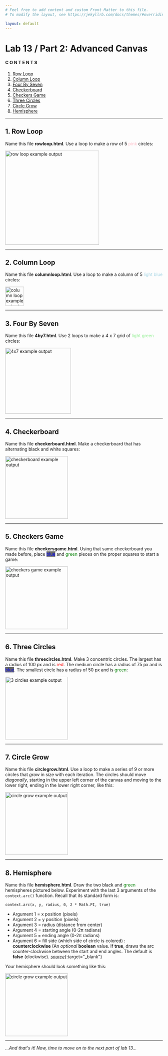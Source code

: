 ```yaml
---
# Feel free to add content and custom Front Matter to this file.
# To modify the layout, see https://jekyllrb.com/docs/themes/#overriding-theme-defaults

layout: default
---
```


# Lab 13 / Part 2: Advanced Canvas     

#### C O N T E N T S  
1. <a href="#rowloop">Row Loop</a>  
2. <a href="#columnloop">Column Loop</a>  
3. <a href="#4by7">Four By Seven</a>  
4. <a href="#checkerboard">Checkerboard</a>  
5. <a href="#checkersgame">Checkers Game</a>  
6. <a href="#threecircles">Three Circles</a>  
7. <a href="#circlegrow">Circle Grow</a>  
8. <a href="#hemisphere">Hemisphere</a>  

* * *  

<a id="rowloop"></a>
## 1. Row Loop    

Name this file **rowloop.html**. Use a loop to make a row of 5 <span style="color: pink">pink</span> circles:  

<img src="/Goldford-MTEC1003-OL78/labs/13/img/ex.rowloop.png" alt="row loop example output" width="300px">  

* * *   

<a id="columnloop"></a>
## 2. Column Loop  

Name this file **columnloop.html**. Use a loop to make a column of 5 <span style="color: LightBlue">light blue</span> circles:  

<img src="/Goldford-MTEC1003-OL78/labs/13/img/ex.columnloop.png" alt="column loop example output" width="60px">  

* * *   

<a id="4by7"></a>
## 3. Four By Seven  

Name this file **4by7.html**. Use 2 loops to make a 4 x 7 grid of <span style="color: LightGreen">light green</span> circles:  

<img src="/Goldford-MTEC1003-OL78/labs/13/img/ex.4x7.png" alt="4x7 example output" width="210px">  

* * *  

<a id="checkerboard"></a>
## 4. Checkerboard    

Name this file **checkerboard.html**. Make a checkerboard that has alternating <span style="color: black;background-color:white;">black</span> and white squares:  

<img src="/Goldford-MTEC1003-OL78/labs/13/img/ex.checkerboard.png" alt="checkerboard example output" width="200px">  

* * *  

<a id="checkersgame"></a>
## 5. Checkers Game    

Name this file **checkersgame.html**. Using that same checkerboard you made before, place <span style="color: blue;background-color:DimGray;">blue</span> and <span style="color: green">green</span> pieces on the proper squares to start a game:  

<img src="/Goldford-MTEC1003-OL78/labs/13/img/ex.checkersgame.png" alt="checkers game example output" width="200px">  

* * *  

<a id="threecircles"></a>
## 6. Three Circles      

Name this file **threecircles.html**. Make 3 concentric circles. The largest has a radius of 100 px and is <span style="color: red">red</span>. The medium circle has a radius of 75 px and is <span style="color: blue;background-color:DimGray;">blue</span>. The smallest circle has a radius of 50 px and is <span style="color: green">green</span>:  

<img src="/Goldford-MTEC1003-OL78/labs/13/img/ex.threecircles.png" alt="3 circles example output" width="200px">  

* * *  

<a id="circlegrow"></a>
## 7. Circle Grow      

Name this file **circlegrow.html**. Use a loop to make a series of 9 or more circles that _grow_ in size with each iteration. The circles should move _diagonally_, starting in the upper left corner of the canvas and moving to the lower right, ending in the lower right corner, like this:  

<img src="/Goldford-MTEC1003-OL78/labs/13/img/ex.circlegrow.png" alt="circle grow example output" width="200px">  

* * *  

<a id="hemisphere"></a>
## 8. Hemisphere      

Name this file **hemisphere.html**. Draw the two <span style="color: black;background-color:white;">black</span> and <span style="color: green">green</span> hemispheres pictured below. Experiment with the last 3 arguments of the `context.arc()` function. Recall that its standard form is:  

`context.arc(x, y, radius, 0, 2 * Math.PI, true)`  

* Argument 1 = x position (pixels)  
* Argument 2 = y position (pixels)  
* Argument 3 = radius (distance from center)  
* Argument 4 = starting angle (0-2π radians)  
* Argument 5 = ending angle (0-2π radians)  
* Argument 6 = fill side (which side of circle is colored) : **counterclockwise** (An _optional_ **boolean** value. If **true**, draws the arc counter-clockwise between the start and end angles. The default is **false** (clockwise). [_source_](https://developer.mozilla.org/en-US/docs/Web/API/CanvasRenderingContext2D/arc){:target="_blank"}  

Your hemisphere should look something like this:

<img src="/Goldford-MTEC1003-OL78/labs/13/img/ex.hemisphere.png" alt="circle grow example output" width="200px">  

* * *  

_...And that's it! Now, time to move on to the next part of lab 13..._  
